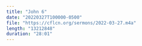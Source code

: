 ```yaml
---
title: "John 6"
date: "20220327T100000-0500"
file: "https://cflcn.org/sermons/2022-03-27.m4a"
length: "13212848"
duration: "28:01"
---
```

